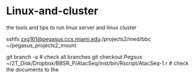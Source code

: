# Linux-and-cluster
the tools and tips to run linux server and linux cluster



sshfs zxg161@pegasus.ccs.miami.edu:/projects2/med/bbc ~/pegasus_projects2_mount

git branch -a # check all branches
git checkout Pegsus ~/2T_Disk/Dropbox/BBSR_P/AtacSeq/inst/bin/Rscript/AtacSeq-1.r # check the documents to the 

